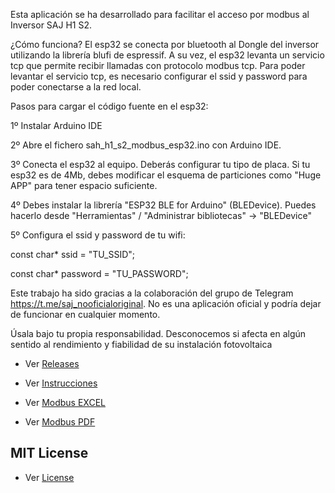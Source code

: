 Esta aplicación se ha desarrollado para facilitar el acceso por modbus al Inversor SAJ H1 S2.

¿Cómo funciona? El esp32 se conecta por bluetooth al Dongle del inversor utilizando la librería blufi de espressif. A su vez, el esp32 levanta un servicio tcp que permite recibir llamadas con protocolo modbus tcp. Para poder levantar el servicio tcp, es necesario configurar el ssid y password para poder conectarse a la red local.

Pasos para cargar el código fuente en el esp32:

1º Instalar Arduino IDE

2º Abre el fichero sah_h1_s2_modbus_esp32.ino con Arduino IDE.

3º Conecta el esp32 al equipo. Deberás configurar tu tipo de placa. Si tu esp32 es de 4Mb, debes modificar el esquema de particiones como "Huge APP" para tener espacio suficiente.

4º Debes instalar la librería "ESP32 BLE for Arduino" (BLEDevice). Puedes hacerlo desde "Herramientas" / "Administrar bibliotecas" -> "BLEDevice"

5º Configura el ssid y password de tu wifi:

const char* ssid = "TU_SSID";

const char* password = "TU_PASSWORD";



Este trabajo ha sido gracias a la colaboración del grupo de Telegram https://t.me/saj_nooficialoriginal. No es una aplicación oficial y podría dejar de funcionar en cualquier momento.

Úsala bajo tu propia responsabilidad. Desconocemos si afecta en algún sentido al rendimiento y fiabilidad de su instalación fotovoltaica

- Ver [Releases](https://github.com/sgsancho/saj_h1_s2_modbus_esp32/releases)

- Ver [Instrucciones](https://github.com/sgsancho/saj_h1_s2_modbus_esp32/blob/main/documentacion/instrucciones_saj_h1s2_modbus.pdf)

- Ver [Modbus EXCEL](https://github.com/sgsancho/saj_h1_s2_modbus_esp32/blob/main/documentacion/SAJ_Modbus_Communication_Protocol_2020.xlsx)

- Ver [Modbus PDF](https://github.com/sgsancho/saj_h1_s2_modbus_esp32/blob/main/documentacion/SAJ_Modbus_Communication_Protocol_2020.pdf)


## MIT License
- Ver [License](LICENSE)
